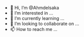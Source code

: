 - 👋 Hi, I’m @Ahmdelsaka
- 👀 I’m interested in ...
- 🌱 I’m currently learning ...
- 💞️ I’m looking to collaborate on ...
- 📫 How to reach me ...

<!---
Ahmdelsaka/Ahmdelsaka is a ✨ special ✨ repository because its `README.md` (this file) appears on your GitHub profile.
You can click the Preview link to take a look at your changes.
--->

